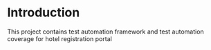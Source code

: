 # Introduction 
This project contains test automation framework and test automation coverage for hotel registration portal


